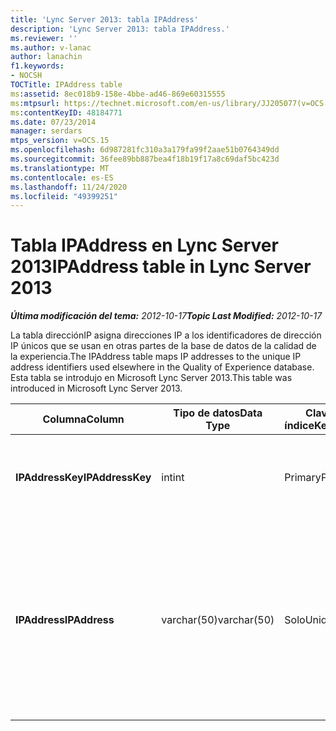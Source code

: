 ```yaml
---
title: 'Lync Server 2013: tabla IPAddress'
description: 'Lync Server 2013: tabla IPAddress.'
ms.reviewer: ''
ms.author: v-lanac
author: lanachin
f1.keywords:
- NOCSH
TOCTitle: IPAddress table
ms:assetid: 8ec018b9-158e-4bbe-ad46-869e60315555
ms:mtpsurl: https://technet.microsoft.com/en-us/library/JJ205077(v=OCS.15)
ms:contentKeyID: 48184771
ms.date: 07/23/2014
manager: serdars
mtps_version: v=OCS.15
ms.openlocfilehash: 6d987281fc310a3a179fa99f2aae51b0764349dd
ms.sourcegitcommit: 36fee89bb887bea4f18b19f17a8c69daf5bc423d
ms.translationtype: MT
ms.contentlocale: es-ES
ms.lasthandoff: 11/24/2020
ms.locfileid: "49399251"
---
```

# <a name="ipaddress-table-in-lync-server-2013"></a><span data-ttu-id="1e2f4-103">Tabla IPAddress en Lync Server 2013</span><span class="sxs-lookup"><span data-stu-id="1e2f4-103">IPAddress table in Lync Server 2013</span></span>

<div data-xmlns="http://www.w3.org/1999/xhtml">

<div class="topic" data-xmlns="http://www.w3.org/1999/xhtml" data-msxsl="urn:schemas-microsoft-com:xslt" data-cs="https://msdn.microsoft.com/">

<div data-asp="https://msdn2.microsoft.com/asp">



</div>

<div id="mainSection">

<div id="mainBody"><span data-ttu-id="1e2f4-104">

<span> </span></span><span class="sxs-lookup"><span data-stu-id="1e2f4-104">

<span> </span></span></span>

<span data-ttu-id="1e2f4-105">_**Última modificación del tema:** 2012-10-17_</span><span class="sxs-lookup"><span data-stu-id="1e2f4-105">_**Topic Last Modified:** 2012-10-17_</span></span>

<span data-ttu-id="1e2f4-106">La tabla direcciónIP asigna direcciones IP a los identificadores de dirección IP únicos que se usan en otras partes de la base de datos de la calidad de la experiencia.</span><span class="sxs-lookup"><span data-stu-id="1e2f4-106">The IPAddress table maps IP addresses to the unique IP address identifiers used elsewhere in the Quality of Experience database.</span></span> <span data-ttu-id="1e2f4-107">Esta tabla se introdujo en Microsoft Lync Server 2013.</span><span class="sxs-lookup"><span data-stu-id="1e2f4-107">This table was introduced in Microsoft Lync Server 2013.</span></span>


<table>
<colgroup>
<col style="width: 25%" />
<col style="width: 25%" />
<col style="width: 25%" />
<col style="width: 25%" />
</colgroup>
<thead>
<tr class="header">
<th><span data-ttu-id="1e2f4-108"><strong>Columna</strong></span><span class="sxs-lookup"><span data-stu-id="1e2f4-108"><strong>Column</strong></span></span></th>
<th><span data-ttu-id="1e2f4-109"><strong>Tipo de datos</strong></span><span class="sxs-lookup"><span data-stu-id="1e2f4-109"><strong>Data Type</strong></span></span></th>
<th><span data-ttu-id="1e2f4-110"><strong>Clave o índice</strong></span><span class="sxs-lookup"><span data-stu-id="1e2f4-110"><strong>Key/Index</strong></span></span></th>
<th><span data-ttu-id="1e2f4-111"><strong>Detalles</strong></span><span class="sxs-lookup"><span data-stu-id="1e2f4-111"><strong>Details</strong></span></span></th>
</tr>
</thead>
<tbody>
<tr class="odd">
<td><p><span data-ttu-id="1e2f4-112"><strong>IPAddressKey</strong></span><span class="sxs-lookup"><span data-stu-id="1e2f4-112"><strong>IPAddressKey</strong></span></span></p></td>
<td><p><span data-ttu-id="1e2f4-113">int</span><span class="sxs-lookup"><span data-stu-id="1e2f4-113">int</span></span></p></td>
<td><p><span data-ttu-id="1e2f4-114">Primary</span><span class="sxs-lookup"><span data-stu-id="1e2f4-114">Primary</span></span></p></td>
<td><p><span data-ttu-id="1e2f4-115">Identificador único de la dirección IP especificada.</span><span class="sxs-lookup"><span data-stu-id="1e2f4-115">Unique identifier for the specified IP address.</span></span></p></td>
</tr>
<tr class="even">
<td><p><span data-ttu-id="1e2f4-116"><strong>IPAddress</strong></span><span class="sxs-lookup"><span data-stu-id="1e2f4-116"><strong>IPAddress</strong></span></span></p></td>
<td><p><span data-ttu-id="1e2f4-117">varchar(50)</span><span class="sxs-lookup"><span data-stu-id="1e2f4-117">varchar(50)</span></span></p></td>
<td><p><span data-ttu-id="1e2f4-118">Solo</span><span class="sxs-lookup"><span data-stu-id="1e2f4-118">Unique</span></span></p></td>
<td><p><span data-ttu-id="1e2f4-119">Dirección IP única (por ejemplo, 189.168.1.1) que se asigna a la IpAddressKey.</span><span class="sxs-lookup"><span data-stu-id="1e2f4-119">Unique IP address (for example, 189.168.1.1) that maps to the IpAddressKey.</span></span> <span data-ttu-id="1e2f4-120">Puede ser una dirección IPv4 o IPv6.</span><span class="sxs-lookup"><span data-stu-id="1e2f4-120">This may be either an IPv4 or an IPv6 address.</span></span></p></td>
</tr>
</tbody>
</table><span data-ttu-id="1e2f4-121">


</div>

<span> </span>

</div>

</div>

</span><span class="sxs-lookup"><span data-stu-id="1e2f4-121">


</div>

<span> </span>

</div>

</div>

</span></span></div>

